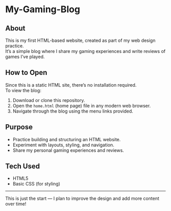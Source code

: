 # My-Gaming-Blog

## About
This is my first HTML-based website, created as part of my web design practice.  
It’s a simple blog where I share my gaming experiences and write reviews of games I’ve played.  

## How to Open
Since this is a static HTML site, there’s no installation required.  
To view the blog:
1. Download or clone this repository.
2. Open the `home.html` (home page) file in any modern web browser.
3. Navigate through the blog using the menu links provided.

## Purpose
- Practice building and structuring an HTML website.  
- Experiment with layouts, styling, and navigation.  
- Share my personal gaming experiences and reviews.  

## Tech Used
- HTML5  
- Basic CSS (for styling)  

---

This is just the start — I plan to improve the design and add more content over time!
